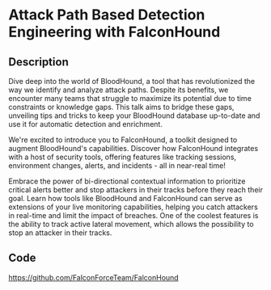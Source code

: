 # Attack Path Based Detection Engineering with FalconHound

## Description
Dive deep into the world of BloodHound, a tool that has revolutionized the way we identify and analyze attack paths. Despite its benefits, we encounter many teams that struggle to maximize its potential due to time constraints or knowledge gaps. This talk aims to bridge these gaps, unveiling tips and tricks to keep your BloodHound database up-to-date and use it for automatic detection and enrichment.

We're excited to introduce you to FalconHound, a toolkit designed to augment BloodHound's capabilities. Discover how FalconHound integrates with a host of security tools, offering features like tracking sessions, environment changes, alerts, and incidents - all in near-real time!

Embrace the power of bi-directional contextual information to prioritize critical alerts better and stop attackers in their tracks before they reach their goal. Learn how tools like BloodHound and FalconHound can serve as extensions of your live monitoring capabilities, helping you catch attackers in real-time and limit the impact of breaches. One of the coolest features is the ability to track active lateral movement, which allows the possibility to stop an attacker in their tracks.

## Code
https://github.com/FalconForceTeam/FalconHound
